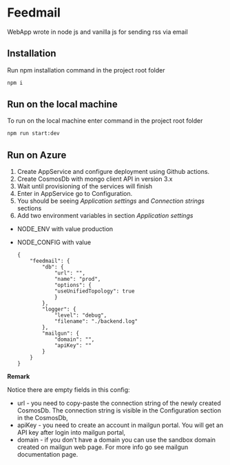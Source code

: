 # Feedmail

WebApp wrote in node js and vanilla js for sending rss via email

## Installation

Run npm installation command in the project root folder

```bash
npm i
```

## Run on the local machine

To run on the local machine enter command in the project root folder

```bash
npm run start:dev
```

## Run on Azure
1. Create AppService and configure deployment using Github actions.
2. Create CosmosDb with mongo client API in version 3.x
3. Wait until provisioning of the services will finish
4. Enter in AppService go to Configuration.
5. You should be seeing *Application settings* and *Connection strings* sections
6. Add two environment variables in section *Application settings*
- NODE_ENV with value production
- NODE_CONFIG with value

      {
          "feedmail": {
              "db": {
                  "url": "", 
                  "name": "prod", 
                  "options": {
                  "useUnifiedTopology": true 
                  }
              },
              "logger": {
                  "level": "debug",
                  "filename": "./backend.log"
              },
              "mailgun": {
                  "domain": "",
                  "apiKey": ""
              }  
          }
      }

**Remark**

Notice there are empty fields in this config:
- url - you need to copy-paste the connection string of the newly created CosmosDb. The connection string is visible in the Configuration section in the CosmosDb,
- apiKey - you need to create an account in mailgun portal. You will get an API key after login into mailgun portal,
- domain - if you don't have a domain you can use the sandbox domain created on mailgun web page. For more info go see mailgun documentation page.